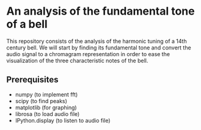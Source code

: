 # An analysis of the fundamental tone of a bell

This repository consists of the analysis of the harmonic tuning of a 14th century bell. We will start by finding its fundamental tone and convert the audio signal to a chromagram representation in order to ease the visualization of the three characteristic notes of the bell.

## Prerequisites

- numpy (to implement fft)
- scipy (to find peaks)
- matplotlib (for graphing)
- librosa (to load audio file)
- IPython.display (to listen to audio file)
